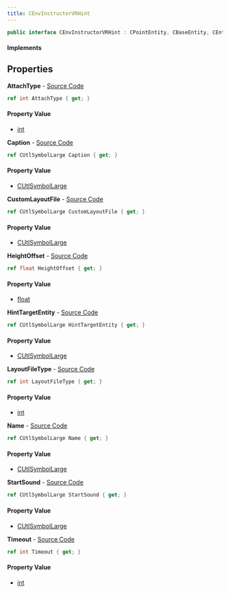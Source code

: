 ```yaml
---
title: CEnvInstructorVRHint
---
```


```csharp
public interface CEnvInstructorVRHint : CPointEntity, CBaseEntity, CEntityInstance, ISchemaClass<CEntityInstance>, ISchemaClass<CBaseEntity>, ISchemaClass<CPointEntity>, ISchemaClass<CEnvInstructorVRHint>, ISchemaField, ISchemaClass, INativeHandle
```

#### Implements

## Properties

**AttachType** - [Source Code](https://github.com/swiftly-solution/swiftlys2/blob/master/managed/src/SwiftlyS2.Generated/Schemas/Interfaces/CEnvInstructorVRHint.cs#L30)

```csharp
ref int AttachType { get; }
```

#### Property Value

- [int](https://learn.microsoft.com/dotnet/api/system.int32)

**Caption** - [Source Code](https://github.com/swiftly-solution/swiftlys2/blob/master/managed/src/SwiftlyS2.Generated/Schemas/Interfaces/CEnvInstructorVRHint.cs#L22)

```csharp
ref CUtlSymbolLarge Caption { get; }
```

#### Property Value

- [CUtlSymbolLarge](/docs/api/shared/natives/cutlsymbollarge)

**CustomLayoutFile** - [Source Code](https://github.com/swiftly-solution/swiftlys2/blob/master/managed/src/SwiftlyS2.Generated/Schemas/Interfaces/CEnvInstructorVRHint.cs#L28)

```csharp
ref CUtlSymbolLarge CustomLayoutFile { get; }
```

#### Property Value

- [CUtlSymbolLarge](/docs/api/shared/natives/cutlsymbollarge)

**HeightOffset** - [Source Code](https://github.com/swiftly-solution/swiftlys2/blob/master/managed/src/SwiftlyS2.Generated/Schemas/Interfaces/CEnvInstructorVRHint.cs#L32)

```csharp
ref float HeightOffset { get; }
```

#### Property Value

- [float](https://learn.microsoft.com/dotnet/api/system.single)

**HintTargetEntity** - [Source Code](https://github.com/swiftly-solution/swiftlys2/blob/master/managed/src/SwiftlyS2.Generated/Schemas/Interfaces/CEnvInstructorVRHint.cs#L18)

```csharp
ref CUtlSymbolLarge HintTargetEntity { get; }
```

#### Property Value

- [CUtlSymbolLarge](/docs/api/shared/natives/cutlsymbollarge)

**LayoutFileType** - [Source Code](https://github.com/swiftly-solution/swiftlys2/blob/master/managed/src/SwiftlyS2.Generated/Schemas/Interfaces/CEnvInstructorVRHint.cs#L26)

```csharp
ref int LayoutFileType { get; }
```

#### Property Value

- [int](https://learn.microsoft.com/dotnet/api/system.int32)

**Name** - [Source Code](https://github.com/swiftly-solution/swiftlys2/blob/master/managed/src/SwiftlyS2.Generated/Schemas/Interfaces/CEnvInstructorVRHint.cs#L16)

```csharp
ref CUtlSymbolLarge Name { get; }
```

#### Property Value

- [CUtlSymbolLarge](/docs/api/shared/natives/cutlsymbollarge)

**StartSound** - [Source Code](https://github.com/swiftly-solution/swiftlys2/blob/master/managed/src/SwiftlyS2.Generated/Schemas/Interfaces/CEnvInstructorVRHint.cs#L24)

```csharp
ref CUtlSymbolLarge StartSound { get; }
```

#### Property Value

- [CUtlSymbolLarge](/docs/api/shared/natives/cutlsymbollarge)

**Timeout** - [Source Code](https://github.com/swiftly-solution/swiftlys2/blob/master/managed/src/SwiftlyS2.Generated/Schemas/Interfaces/CEnvInstructorVRHint.cs#L20)

```csharp
ref int Timeout { get; }
```

#### Property Value

- [int](https://learn.microsoft.com/dotnet/api/system.int32)

